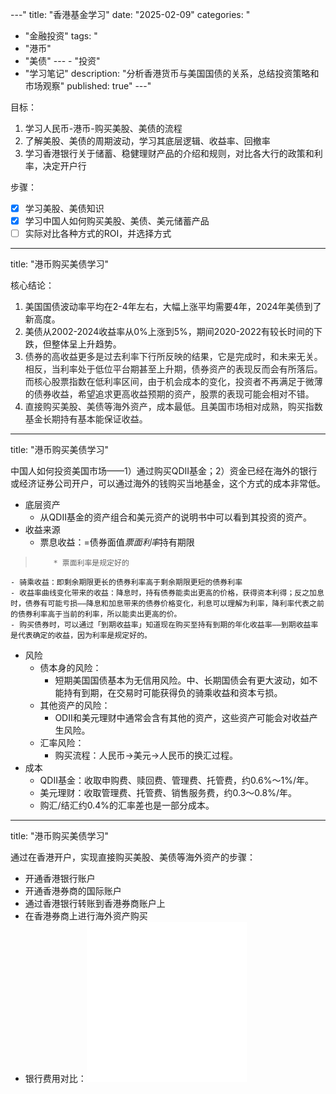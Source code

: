 ---"
title: "香港基金学习"
date: "2025-02-09"
categories: "
  - "金融投资"
tags: "
  - "港币"
  - "美债"
---  - "投资"
  - "学习笔记"
description: "分析香港货币与美国国债的关系，总结投资策略和市场观察"
published: true"
---"


目标：

1. 学习人民币-港币-购买美股、美债的流程
2. 了解美股、美债的周期波动，学习其底层逻辑、收益率、回撤率
3. 学习香港银行关于储蓄、稳健理财产品的介绍和规则，对比各大行的政策和利率，决定开户行

步骤：

- [x] 学习美股、美债知识
- [x] 学习中国人如何购买美股、美债、美元储蓄产品
- [ ] 实际对比各种方式的ROI，并选择方式

---
title: "港币购买美债学习"

核心结论：

1. 美国国债波动率平均在2-4年左右，大幅上涨平均需要4年，2024年美债到了新高度。
2. 美债从2002-2024收益率从0%上涨到5%，期间2020-2022有较长时间的下跌，但整体呈上升趋势。
3. <font style="color:rgb(38, 38, 38);">债券的高收益更多是过去利率下行所反映的结果，它是完成时，和未来无关。相反，当利率处于低位平台期甚至上升期，债券资产的表现反而会有所落后。而核心股票指数在低利率区间，由于机会成本的变化，投资者不再满足于微薄的债券收益，希望追求更高收益预期的资产，股票的表现可能会相对不错。</font>
4. <font style="color:rgb(38, 38, 38);">直接购买美股、美债等海外资产，成本最低。且美国市场相对成熟，购买指数基金长期持有基本能保证收益。</font>

---
title: "港币购买美债学习"

中国人如何投资美国市场——1）通过购买QDII基金；2）资金已经在海外的银行或经济证券公司开户，可以通过海外的钱购买当地基金，这个方式的成本非常低。

+ 底层资产
    - 从QDII基金的资产组合和美元资产的说明书中可以看到其投资的资产。
+ 收益来源
    - 票息收益：=债券面值*票面利率*持有期限

>         * 票面利率是规定好的
>

    - 骑乘收益：即剩余期限更长的债券利率高于剩余期限更短的债券利率
    - 收益率曲线变化带来的收益：降息时，持有债券能卖出更高的价格，获得资本利得；反之加息时，债券有可能亏损——降息和加息带来的债券价格变化，利息可以理解为利率，降利率代表之前的债券利率高于当前的利率，所以能卖出更高的价。
    - 购买债券时，可以通过「到期收益率」知道现在购买至持有到期的年化收益率——到期收益率是代表确定的收益，因为利率是规定好的。
+ 风险
    - 债本身的风险：
        * 短期美国国债基本为无信用风险。中、长期国债会有更大波动，如不能持有到期，在交易时可能获得负的骑乘收益和资本亏损。
    - 其他资产的风险：
        * ODII和美元理财中通常会含有其他的资产，这些资产可能会对收益产生风险。
    - 汇率风险：
        * 购买流程：人民币->美元->人民币的换汇过程。
+ 成本
    - QDII基金：收取申购费、赎回费、管理费、托管费，约0.6%～1%/年。
    - 美元理财：收取管理费、托管费、销售服务费，约0.3～0.8%/年。
    - 购汇/结汇约0.4%的汇率差也是一部分成本。

---
title: "港币购买美债学习"

通过在香港开户，实现直接购买美股、美债等海外资产的步骤：

+ 开通香港银行账户
+ 开通香港券商的国际账户
+ 通过香港银行转账到香港券商账户上
+ 在香港券商上进行海外资产购买
+ 银行费用对比：![占位图](/content/assets/images/finance/2025-04-07-港币购买美债学习/placeholder.png)


